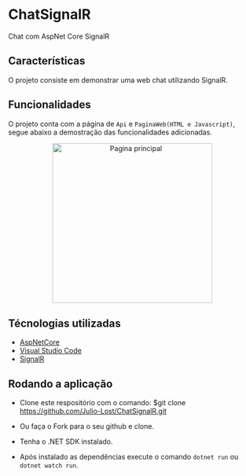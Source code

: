 # ChatSignalR

Chat com AspNet Core SignalR

## Características

O projeto consiste em demonstrar uma web chat utilizando SignalR.

## Funcionalidades

O projeto conta com a página de `Api` e `PaginaWeb(HTML e Javascript)`, segue abaixo a demostração das funcionalidades adicionadas.

<div>
  <p align="center">
    <img src="http://g.recordit.co/MSqlujAKz3.gif" alt="Pagina principal" height="325">
  </p>
</div>

## Técnologias utilizadas

- [AspNetCore](https://github.com/dotnet/aspnetcore)
- [Visual Studio Code](https://github.com/Microsoft/vscode)
- [SignalR](https://github.com/SignalR/SignalR)

## Rodando a aplicação

- Clone este respositório com o comando: \$git clone https://github.com/Julio-Lost/ChatSignalR.git

- Ou faça o Fork para o seu github e clone.

- Tenha o .NET SDK instalado.

- Após instalado as dependências execute o comando `dotnet run` ou `dotnet watch run`.
